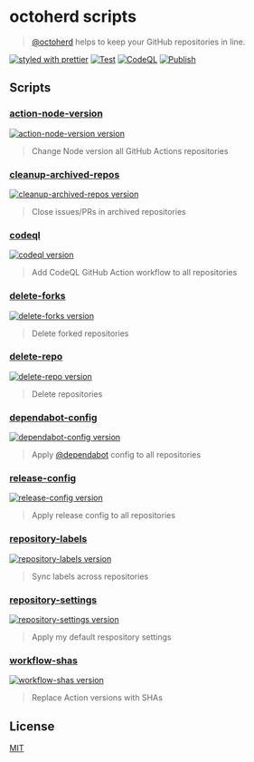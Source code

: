 # octoherd scripts

> [@octoherd](https://github.com/octoherd/) helps to keep your GitHub repositories in line.

[![styled with prettier](https://img.shields.io/badge/styled_with-prettier-ff69b4.svg)](https://github.com/prettier/prettier) [![Test](https://github.com/stoe/octoherd-scripts/workflows/Test/badge.svg)](https://github.com/stoe/octoherd-scripts/actions/workflows/test.yml) [![CodeQL](https://github.com/stoe/octoherd-scripts/actions/workflows/codeql.yml/badge.svg)](https://github.com/stoe/octoherd-scripts/actions/workflows/codeql.yml) [![Publish](https://github.com/stoe/octoherd-scripts/actions/workflows/publish.yml/badge.svg)](https://github.com/stoe/octoherd-scripts/actions/workflows/publish.yml)

## Scripts

### [action-node-version](scripts/action-node-version)

[![action-node-version version](https://img.shields.io/github/package-json/v/stoe/octoherd-scripts?filename=scripts%2Faction-node-version%2Fpackage.json)](https://github.com/stoe/octoherd-scripts/pkgs/npm/octoherd-script-action-node-version)

> Change Node version all GitHub Actions repositories

### [cleanup-archived-repos](scripts/cleanup-archived-repos)

[![cleanup-archived-repos version](https://img.shields.io/github/package-json/v/stoe/octoherd-scripts?filename=scripts%2Fcleanup-archived-repos%2Fpackage.json)](https://github.com/stoe/octoherd-scripts/pkgs/npm/octoherd-script-cleanup-archived-repos)

> Close issues/PRs in archived repositories

### [codeql](scripts/codeql)

[![codeql version](https://img.shields.io/github/package-json/v/stoe/octoherd-scripts?filename=scripts%2Fcodeql%2Fpackage.json)](https://github.com/stoe/octoherd-scripts/pkgs/npm/octoherd-script-codeql)

> Add CodeQL GitHub Action workflow to all repositories

### [delete-forks](scripts/delete-forks)

[![delete-forks version](https://img.shields.io/github/package-json/v/stoe/octoherd-scripts?filename=scripts%2Fdelete-forks%2Fpackage.json)](https://github.com/stoe/octoherd-scripts/pkgs/npm/octoherd-script-delete-forks)

> Delete forked repositories

### [delete-repo](scripts/delete-repo)

[![delete-repo version](https://img.shields.io/github/package-json/v/stoe/octoherd-scripts?filename=scripts%2Fdelete-repo%2Fpackage.json)](https://github.com/stoe/octoherd-scripts/pkgs/npm/octoherd-script-delete-repo)

> Delete repositories

### [dependabot-config](scripts/dependabot-config)

[![dependabot-config version](https://img.shields.io/github/package-json/v/stoe/octoherd-scripts?filename=scripts%2Fdependabot-config%2Fpackage.json)](https://github.com/stoe/octoherd-scripts/pkgs/npm/octoherd-script-dependabot-config)

> Apply [@dependabot](https://github.com/dependabot) config to all repositories

### [release-config](scripts/release-config)

[![release-config version](https://img.shields.io/github/package-json/v/stoe/octoherd-scripts?filename=scripts%2Frelease-config%2Fpackage.json)](https://github.com/stoe/octoherd-scripts/pkgs/npm/octoherd-script-release-config)

> Apply release config to all repositories

### [repository-labels](scripts/repository-labels)

[![repository-labels version](https://img.shields.io/github/package-json/v/stoe/octoherd-scripts?filename=scripts%2Frepository-labels%2Fpackage.json)](https://github.com/stoe/octoherd-scripts/pkgs/npm/octoherd-script-repository-labels)

> Sync labels across repositories

### [repository-settings](scripts/repository-settings)

[![repository-settings version](https://img.shields.io/github/package-json/v/stoe/octoherd-scripts?filename=scripts%2Frepository-settings%2Fpackage.json)](https://github.com/stoe/octoherd-scripts/pkgs/npm/octoherd-script-repository-settings)

> Apply my default respository settings

### [workflow-shas](scripts/workflow-shas)

[![workflow-shas version](https://img.shields.io/github/package-json/v/stoe/octoherd-scripts?filename=scripts%2Fworkflow-shas%2Fpackage.json)](https://github.com/stoe/octoherd-scripts/pkgs/npm/octoherd-script-workflow-shas)

> Replace Action versions with SHAs

## License

[MIT](license)
